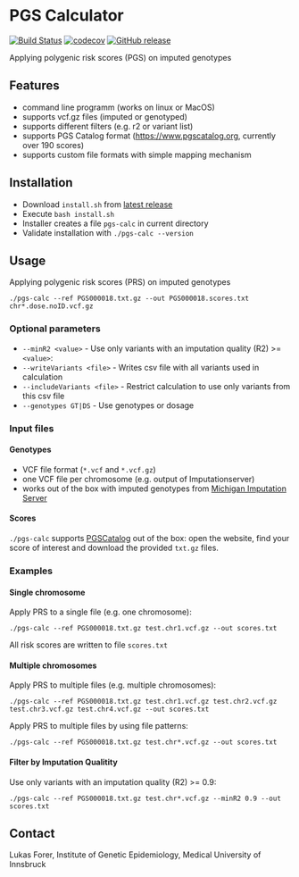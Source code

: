 # PGS Calculator

[![Build Status](https://travis-ci.org/lukfor/pgs-calc.svg?branch=master)](https://travis-ci.org/lukfor/pgs-calc)
[![codecov](https://codecov.io/gh/lukfor/pgs-calc/branch/master/graph/badge.svg)](https://codecov.io/gh/lukfor/pgs-calc)
[![GitHub release](https://img.shields.io/github/release/lukfor/pgs-calc.svg)](https://GitHub.com/lukfor/pgs-calc/releases/)


Applying polygenic risk scores (PGS) on imputed genotypes

## Features

- command line programm (works on linux or MacOS)
- supports vcf.gz files (imputed or genotyped)
- supports different filters (e.g. r2 or variant list)
- supports PGS Catalog format (https://www.pgscatalog.org, currently over 190 scores)
- supports custom file formats with simple mapping mechanism


## Installation

- Download `install.sh` from [latest release](https://github.com/lukfor/pgs-calc/releases/latest)
- Execute `bash install.sh`
- Installer creates a file `pgs-calc` in current directory
- Validate installation with `./pgs-calc --version`

## Usage

Applying polygenic risk scores (PRS) on imputed genotypes

```
./pgs-calc --ref PGS000018.txt.gz --out PGS000018.scores.txt chr*.dose.noID.vcf.gz
```

### Optional parameters

- `--minR2 <value>` - Use only variants with an imputation quality (R2) >= `<value>`:
- `--writeVariants <file>` - Writes csv file with all variants used in calculation
- `--includeVariants <file>` - Restrict calculation to use only variants from this csv file
- `--genotypes GT|DS` - Use genotypes or dosage


### Input files

#### Genotypes

- VCF file format (`*.vcf` and `*.vcf.gz`)
- one VCF file per chromosome (e.g. output of Imputationserver)
- works out of the box with imputed genotypes from [Michigan Imputation Server](http://imputationserver.sph.umich.edu)

#### Scores

`./pgs-calc` supports [PGSCatalog](https://www.pgscatalog.org) out of the box: open the website, find your score of interest and download the provided `txt.gz` files.


### Examples

#### Single chromosome

Apply PRS to a single file (e.g. one chromosome):

```
./pgs-calc --ref PGS000018.txt.gz test.chr1.vcf.gz --out scores.txt
```

All risk scores are written to file `scores.txt`

#### Multiple chromosomes

Apply PRS to multiple files (e.g. multiple chromosomes):

```
./pgs-calc --ref PGS000018.txt.gz test.chr1.vcf.gz test.chr2.vcf.gz test.chr3.vcf.gz test.chr4.vcf.gz --out scores.txt
```

Apply PRS to multiple files by using file patterns:

```
./pgs-calc --ref PGS000018.txt.gz test.chr*.vcf.gz --out scores.txt
```


#### Filter by Imputation Qualitity

Use only variants with an imputation quality (R2) >= 0.9:

```
./pgs-calc --ref PGS000018.txt.gz test.chr*.vcf.gz --minR2 0.9 --out scores.txt
```

## Contact

Lukas Forer, Institute of Genetic Epidemiology, Medical University of Innsbruck
